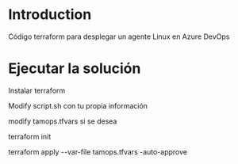 # Introduction 
Código terraform para desplegar un agente Linux en Azure DevOps

# Ejecutar la solución
Instalar terraform

Modify script.sh con tu propia información

modify tamops.tfvars si se desea

terraform init

terraform apply --var-file tamops.tfvars -auto-approve

